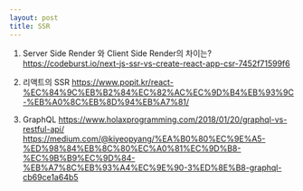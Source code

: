 ```yaml
---
layout: post
title: SSR
---
```


1. Server Side Render 와 Client Side Render의 차이는?
https://codeburst.io/next-js-ssr-vs-create-react-app-csr-7452f71599f6

2. 리액트의 SSR
https://www.popit.kr/react-%EC%84%9C%EB%B2%84%EC%82%AC%EC%9D%B4%EB%93%9C-%EB%A0%8C%EB%8D%94%EB%A7%81/

3. GraphQL
https://www.holaxprogramming.com/2018/01/20/graphql-vs-restful-api/
https://medium.com/@kiyeopyang/%EA%B0%80%EC%9E%A5-%ED%98%84%EB%8C%80%EC%A0%81%EC%9D%B8-%EC%9B%B9%EC%9D%84-%EB%A7%8C%EB%93%A4%EC%9E%90-3%ED%8E%B8-graphql-cb69ce1a64b5
